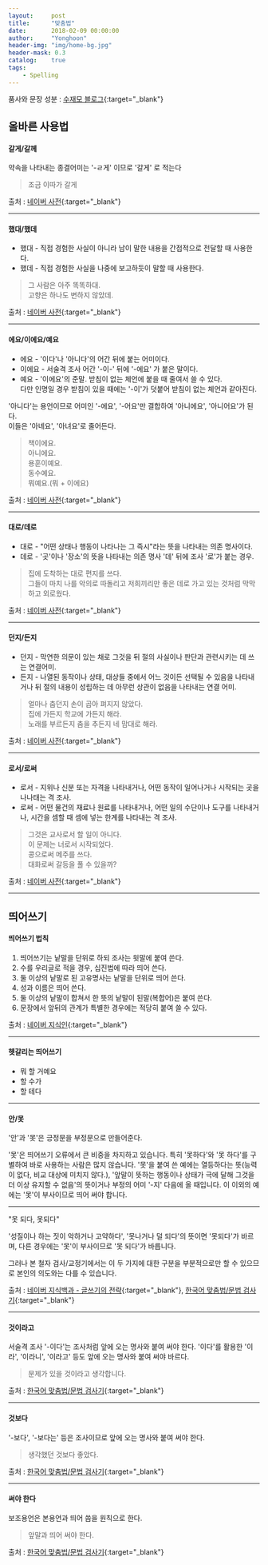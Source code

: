 ```yaml
---
layout:     post
title:      "맞춤법"
date:       2018-02-09 00:00:00
author:     "Yonghoon"
header-img: "img/home-bg.jpg"
header-mask: 0.3
catalog:    true
tags:
    - Spelling
---
```


품사와 문장 성분 : [수재모 블로그](http://snustudy.com/220843584472){:target="_blank"}

## 올바른 사용법

#### 갈게/갈께
약속을 나타내는 종결어미는 '-ㄹ게' 이므로 '갈게' 로 적는다<br>

> 조금 이따가 갈게

출처 : [네이버 사전](http://krdic.naver.com/rescript_detail.nhn?seq=6371){:target="_blank"}


--------------------------------------

#### 했대/했데
* 했대 - 직접 경험한 사실이 아니라 남이 말한 내용을 간접적으로 전달할 때 사용한다.
* 했데 - 직접 경험한 사실을 나중에 보고하듯이 말할 때 사용한다.

> 그 사람은 아주 똑똑하대.<br>
> 고향은 하나도 변하지 않았데.


출처 : [네이버 사전](http://krdic.naver.com/rescript_detail.nhn?seq=4318){:target="_blank"}


--------------------------------------

#### 에요/이에요/예요
* 에요 - '이다'나 '아니다'의 어간 뒤에 붙는 어미이다.
* 이에요 - 서술격 조사 어간 '-이-' 뒤에 '-에요' 가 붙은 말이다.
* 예요 - '이에요'의 준말. 받침이 없는 체언에 붙을 때 줄여서 쓸 수 있다.<br>
다만 인명일 경우 받침이 있을 때에는 '-이'가 덧붙어 받침이 없는 체언과 같아진다.

'아니다'는 용언이므로 어미인 '-에요', '-어요'만 결합하여 '아니에요', '아니어요'가 된다.<br>
이들은 '아녜요', '아녀요'로 줄어든다.

> 책이에요.<br>
> 아니에요.<br>
> 용훈이예요.<br>
> 동수예요.<br>
> 뭐예요.(뭐 + 이에요)


출처 : [네이버 사전](http://krdic.naver.com/rescript_detail.nhn?seq=1657){:target="_blank"}


--------------------------------------

#### 대로/데로
* 대로 - "어떤 상태나 행동이 나타나는 그 즉시"라는 뜻을 나타내는 의존 명사이다.
* 데로 - '곳'이나 '장소'의 뜻을 나타내는 의존 명사 '데' 뒤에 조사 '로'가 붙는 경우.

> 집에 도착하는 대로 편지를 쓰다.<br>
> 그들이 마치 나를 악의로 따돌리고 저희끼리만 좋은 데로 가고 있는 것처럼 막막하고 외로웠다.

출처 : [네이버 사전](http://krdic.naver.com/rescript_detail.nhn?seq=7442){:target="_blank"}


--------------------------------------

#### 던지/든지
* 던지 - 막연한 의문이 있는 채로 그것을 뒤 절의 사실이나 판단과 관련시키는 데 쓰는 연결어미.
* 든지 - 나열된 동작이나 상태, 대상들 중에서 어느 것이든 선택될 수 있음을 나타내거나 뒤 절의 내용이 성립하는 데 아무런 상관이 없음을 나타내는 연결 어미.

> 얼마나 춥던지 손이 곱아 펴지지 않았다.<br>
> 집에 가든지 학교에 가든지 해라.<br>
> 노래를 부르든지 춤을 추든지 네 맘대로 해라.

출처 : [네이버 사전](http://krdic.naver.com/rescript_detail.nhn?seq=6820){:target="_blank"}


--------------------------------------

#### 로서/로써
* 로서 - 지위나 신분 또는 자격을 나타내거나, 어떤 동작이 일어나거나 시작되는 곳을 나나태는 격 조사.
* 로써 - 어떤 물건의 재료나 원료를 나타내거나, 어떤 일의 수단이나 도구를 나타내거나, 시간을 셈할 때 셈에 넣는 한계를 나타내는 격 조사.

> 그것은 교사로서 할 일이 아니다.<br>
> 이 문제는 너로서 시작되었다.<br>
> 콩으로써 메주를 쓰다.<br>
> 대화로써 갈등을 풀 수 있을까?


출처 : [네이버 사전](https://ko.dict.naver.com/#/correct/korean/info?seq=6913){:target="_blank"}


--------------------------------------



## 띄어쓰기

#### 띄어쓰기 법칙
1. 띄어쓰기는 낱말을 단위로 하되 조사는 윗말에 붙여 쓴다.
2. 수를 우리글로 적을 경우, 십진법에 따라 띄어 쓴다.
3. 둘 이상의 낱말로 된 고유명사는 낱말을 단위로 띄어 쓴다.
4. 성과 이름은 띄어 쓴다.
5. 둘 이상의 낱말이 합쳐서 한 뜻의 낱말이 된말(복합어)은 붙여 쓴다.
6. 문장에서 앞뒤의 관계가 특별한 경우에는 적당히 붙여 쓸 수 있다.

출처 : [네이버 지식인](http://kin.naver.com/qna/detail.nhn?d1id=11&dirId=110801&docId=54358380&qb=7ZWc6rWt7Ja0IOudhOyWtOyTsOq4sCDrspXsuZk=&enc=utf8&section=kin&rank=1&search_sort=0&spq=0&pid=TozQOwpySEsssZB2QBlssssss/d-111888&sid=FRSzzgBUH4n3iRyc6G5rvA%3D%3D){:target="_blank"}

--------------------------------------

#### 헷갈리는 띄어쓰기
* 뭐 할 거예요
* 할 수가
* 할 테다


--------------------------------------

#### 안/못
'안'과 '못'은 긍정문을 부정문으로 만들어준다.

'못'은 띄어쓰기 오류에서 큰 비중을 차지하고 있습니다. 특히 '못하다'와 '못 하다'를 구별하여 바로 사용하는 사람은 많지 않습니다. '못'을 붙여 쓴 예에는 열등하다는 뜻(능력이 없다, 비교 대상에 미치지 않다.), '앞말이 뜻하는 행동이나 상태가 극에 달해 그것을 더 이상 유지할 수 없음'의 뜻이거나 부정의 어미 '-지' 다음에 올 때입니다. 이 이외의 예에는 '못'이 부사이므로 띄어 써야 합니다.

--------------------------------------

"못 되다, 못되다"

'성질이나 하는 짓이 악하거나 고약하다', '못나거나 덜 되다'의 뜻이면 '못되다'가 바르며, 다른 경우에는 '못'이 부사이므로 '못 되다'가 바릅니다.

그러나 본 철자 검사/교정기에서는 이 두 가지에 대한 구분을 부분적으로만 할 수 있으므로 본인의 의도와는 다를 수 있습니다.

출처 : [네이버 지식백과 - 글쓰기의 전략](http://terms.naver.com/entry.nhn?docId=1711843&cid=42001&categoryId=42001#TABLE_OF_CONTENT2){:target="_blank"}, [한국어 맞춤법/문법 검사기](http://speller.cs.pusan.ac.kr/PnuWebSpeller/){:target="_blank"}

--------------------------------------

#### 것이라고
서술격 조사 '-이다'는 조사처럼 앞에 오는 명사와 붙여 써야 한다. '이다'를 활용한 '이라', '이라니', '이라고' 등도 앞에 오는 명사와 붙여 써야 바르다.

>문제가 있을 것이라고 생각합니다.

출처 : [한국어 맞춤법/문법 검사기](http://speller.cs.pusan.ac.kr/PnuWebSpeller/){:target="_blank"}


--------------------------------------

#### 것보다
'-보다', '-보다는' 등은 조사이므로 앞에 오는 명사와 붙여 써야 한다.

> 생각했던 것보다 좋았다.

출처 : [한국어 맞춤법/문법 검사기](http://speller.cs.pusan.ac.kr/PnuWebSpeller/){:target="_blank"}


--------------------------------------

#### 써야 한다
보조용언은 본용언과 띄어 씀을 원칙으로 한다.

> 앞말과 띄어 써야 한다.

출처 : [한국어 맞춤법/문법 검사기](http://speller.cs.pusan.ac.kr/PnuWebSpeller/){:target="_blank"}